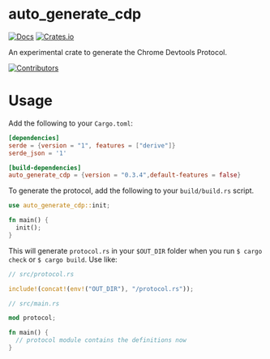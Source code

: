 # auto_generate_cdp
[![Docs](https://docs.rs/auto_generate_cdp/badge.svg)](https://docs.rs/auto_generate_cdp)
[![Crates.io](https://img.shields.io/crates/v/auto_generate_cdp.svg?maxAge=2592000)](https://crates.io/crates/auto_generate_cdp)

An experimental crate to generate the Chrome Devtools Protocol.

[![Contributors](https://img.shields.io/github/contributors/mdrokz/auto_generate_cdp.svg)](https://github.com/mdrokz/auto_generate_cdp/graphs/contributors)

# Usage

Add the following to your `Cargo.toml`:

```toml
[dependencies]
serde = {version = "1", features = ["derive"]}
serde_json = '1'

[build-dependencies]
auto_generate_cdp = {version = "0.3.4",default-features = false}
```

To generate the protocol, add the following to your `build/build.rs` script.

```rust
use auto_generate_cdp::init;

fn main() {
  init();
}
```

This will generate `protocol.rs` in your `$OUT_DIR` folder when you run `$ cargo check` or `$ cargo build`. Use like:


```rust
// src/protocol.rs

include!(concat!(env!("OUT_DIR"), "/protocol.rs"));

```

```rust
// src/main.rs

mod protocol;

fn main() {
  // protocol module contains the definitions now
}
```
